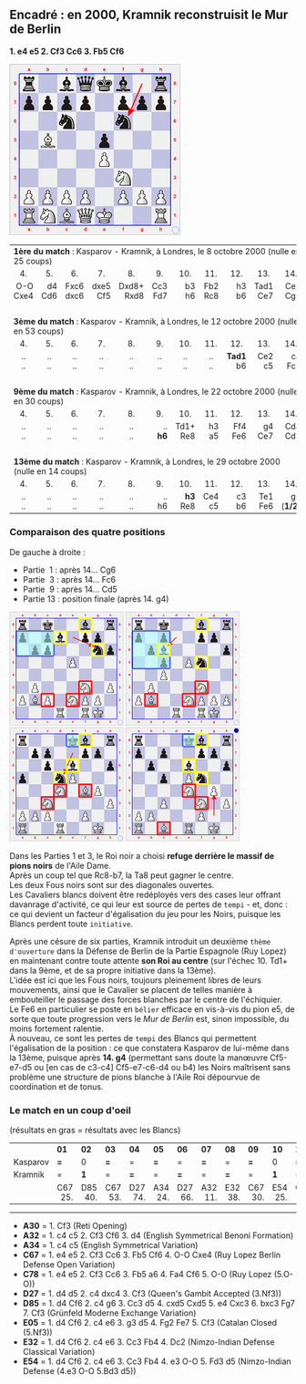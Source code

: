 ## Encadré : en 2000, Kramnik reconstruisit le Mur de Berlin

**1. e4 e5 2. Cf3 Cc6 3. Fb5 Cf6**

![](Berlin_Wall.png)

<table>
<tr>
<td colspan="11"><b>1ère du match</b> : Kasparov - Kramnik, à Londres, le 8 octobre 2000 (nulle en 25 coups)</td>
</tr>
<tr align="center">
<td>4.</td>
<td>5.</td>
<td>6.</td>
<td>7.</td>
<td>8.</td>
<td>9.</td>
<td>10.</td>
<td>11.</td>
<td>12.</td>
<td>13.</td>
<td>14.</td>
</tr>
<tr align="right">
<td>O-O<br>Cxe4</td>
<td>d4<br>Cd6</td>
<td>Fxc6<br>dxc6</td>
<td>dxe5<br>Cf5</td>
<td>Dxd8+<br>Rxd8</td>
<td>Cc3<br>Fd7</td>
<td>b3<br>h6</td>
<td>Fb2<br>Rc8</td>
<td>h3<br>b6</td>
<td>Tad1<br>Ce7</td>
<td>Ce2<br>Cg6</td>
</tr>
<tr>
<td colspan="11">&nbsp;</td>
</tr>
<tr>
<td colspan="11"><b>3ème du match</b> : Kasparov - Kramnik, à Londres, le 12 octobre 2000 (nulle en 53 coups)</td>
</tr>
<tr align="center">
<td>4.</td>
<td>5.</td>
<td>6.</td>
<td>7.</td>
<td>8.</td>
<td>9.</td>
<td>10.</td>
<td>11.</td>
<td>12.</td>
<td>13.</td>
<td>14.</td>
</tr>
<tr align="right">
<td align="center">..<br>..</td>
<td align="center">..<br>..</td>
<td align="center">..<br>..</td>
<td align="center">..<br>..</td>
<td align="center">..<br>..</td>
<td align="center">..<br>..</td>
<td align="center">..<br>..</td>
<td align="center">..<br>..</td>
<td><b>Tad1</b><br>b6</td>
<td>Ce2<br>c5</td>
<td>c4<br>Fc6</td>
</tr>
<tr>
<td colspan="11">&nbsp;</td>
</tr>
<tr>
<td colspan="11"><b>9ème du match</b> : Kasparov - Kramnik, à Londres, le 22 octobre 2000 (nulle en 30 coups)</td>
</tr>
<tr align="center">
<td>4.</td>
<td>5.</td>
<td>6.</td>
<td>7.</td>
<td>8.</td>
<td>9.</td>
<td>10.</td>
<td>11.</td>
<td>12.</td>
<td>13.</td>
<td>14.</td>
</tr>
<tr align="right">
<td align="center">..<br>..</td>
<td align="center">..<br>..</td>
<td align="center">..<br>..</td>
<td align="center">..<br>..</td>
<td align="center">..<br>..</td>
<td>..<br><b>h6</b></td>
<td>Td1+<br>Re8</td>
<td>h3<br>a5</td>
<td>Ff4<br>Fe6</td>
<td>g4<br>Ce7</td>
<td>Cd4<br>Cd5</td>
</tr>
<tr>
<td colspan="11">&nbsp;</td>
</tr>
<tr>
<td colspan="11"><b>13ème du match</b> : Kasparov - Kramnik, à Londres, le 29 octobre 2000 (nulle en 14 coups)</td>
</tr>
<tr align="center">
<td>4.</td>
<td>5.</td>
<td>6.</td>
<td>7.</td>
<td>8.</td>
<td>9.</td>
<td>10.</td>
<td>11.</td>
<td>12.</td>
<td>13.</td>
<td>14.</td>
</tr>
<tr align="right">
<td align="center">..<br>..</td>
<td align="center">..<br>..</td>
<td align="center">..<br>..</td>
<td align="center">..<br>..</td>
<td align="center">..<br>..</td>
<td>..<br>h6</td>
<td><b>h3</b><br>Re8</td>
<td>Ce4<br>c5</td>
<td>c3<br>b6</td>
<td>Te1<br>Fe6</td>
<td>g4<br>(<b>1/2</b>)</td>
</tr>
</table>

### Comparaison des quatre positions

De gauche à droite :  

* Partie &nbsp;1 : après 14... Cg6
* Partie &nbsp;3 : après 14... Fc6
* Partie &nbsp;9 : après 14... Cd5
* Partie 13 : position finale (après 14. g4)

![](Berlin_Wall_G01.png) ![](Berlin_Wall_G03.png) ![](Berlin_Wall_G09.png) ![](Berlin_Wall_G13.png)

Dans les Parties 1 et 3, le Roi noir a choisi **refuge derrière le massif de pions noirs** de l'Aile Dame.  
Après un coup tel que Rc8-b7, la Ta8 peut gagner le centre.  
Les deux Fous noirs sont sur des diagonales ouvertes.  
Les Cavaliers blancs doivent être redéployés vers des cases leur offrant davanrage d'activité, ce qui leur est source de pertes de `tempi` - et, donc : ce qui devient un facteur d'égalisation du jeu pour les Noirs, puisque les Blancs perdent toute `initiative`. 

Après une césure de six parties, Kramnik introduit un deuxième `thème d'ouverture` dans la Défense de Berlin de la Partie Espagnole (Ruy Lopez) en maintenant contre toute attente **son Roi au centre** (sur l'échec 10. Td1+ dans la 9ème, et de sa propre initiative dans la 13ème).  
L'idée est ici que les Fous noirs, toujours pleinement libres de leurs mouvements, ainsi que le Cavalier se placent de telles manière à embouteiller le passage des forces blanches par le centre de l'échiquier.  
Le Fe6 en particulier se poste en `bélier` efficace en vis-à-vis du pion e5, de sorte que toute progression vers le *Mur de Berlin* est, sinon impossible, du moins fortement ralentie.  
&Agrave; nouveau, ce sont les pertes de `tempi` des Blancs qui permettent l'égalisation de la position : ce que constatera Kasparov de lui-même dans la 13ème, puisque après **14. g4** (permettant sans doute la man&oelig;uvre Cf5-e7-d5 ou [en cas de c3-c4] Cf5-e7-c6-d4 ou b4) les Noirs maîtrisent sans problème une structure de pions blanche à l'Aile Roi dépourvue de coordination et de tonus.

### Le match en un coup d'oeil

(résultats en gras = résultats avec les Blancs)

<table align="center">
<tr>
<td>&nbsp;</td>
<td><b>01</b></td>
<td><b>02</b></td>
<td><b>03</b></td>
<td><b>04</b></td>
<td><b>05</b></td>
<td><b>06</b></td>
<td><b>07</b></td>
<td><b>08</b></td>
<td><b>09</b></td>
<td><b>10</b></td>
<td><b>11</b></td>
<td><b>12</b></td>
<td><b>13</b></td>
<td><b>14</b></td>
<td><b>15</b></td>
<td>&nbsp;</td>
</tr>
<tr>
<td>Kasparov</td>
<td><b>=</b></td>
<td>0</td>
<td><b>=</b></td>
<td>=</td>
<td><b>=</b></td>
<td>=</td>
<td><b>=</b></td>
<td>=</td>
<td><b>=</b></td>
<td>0</td>
<td><b>=</b></td>
<td>=</td>
<td><b>=</b></td>
<td>=</td>
<td><b>=</b></td>
<td><b>6,5</b></td>
</tr>
<tr>
<td>Kramnik</td>
<td>=</td>
<td><b>1</b></td>
<td>=</td>
<td><b>=</b></td>
<td>=</td>
<td><b>=</b></td>
<td>=</td>
<td><b>=</b></td>
<td>=</td>
<td><b>1</b></td>
<td>=</td>
<td><b>=</b></td>
<td>=</td>
<td><b>=</b></td>
<td>=</td>
<td><b>8,5</b></td>
</tr>
<tr align="right">
<td>&nbsp;</td>
<td>C67<br>25.</td>
<td>D85<br>40.</td>
<td>C67<br>53.</td>
<td>D27<br>74.</td>
<td>A34<br>24.</td>
<td>D27<br>66.</td>
<td>A32<br>11.</td>
<td>E32<br>38.</td>
<td>C67<br>30.</td>
<td>E54<br>25.</td>
<td>C78<br>41.</td>
<td>E55<br>33.</td>
<td>C67<br>14.</td>
<td>A30<br>57.</td>
<td>E05<br>38.</td>
<td>&nbsp;</td>
</tr>
</table>

-----

* **A30** = 1. Cf3 (Reti Opening)
* **A32** = 1. c4 c5 2. Cf3 Cf6 3. d4 (English Symmetrical Benoni Formation)
* **A34** = 1. c4 c5 (English Symmetrical Variation)
* **C67** = 1. e4 e5 2. Cf3 Cc6 3. Fb5 Cf6 4. O-O Cxe4 (Ruy Lopez Berlin Defense Open Variation)
* **C78** = 1. e4 e5 2. Cf3 Cc6 3. Fb5 a6 4. Fa4 Cf6 5. O-O (Ruy Lopez (5.O-O))
* **D27** = 1. d4 d5 2. c4 dxc4 3. Cf3 (Queen's Gambit Accepted (3.Nf3))
* **D85** = 1. d4 Cf6 2. c4 g6 3. Cc3 d5 4. cxd5 Cxd5 5. e4 Cxc3 6. bxc3 Fg7 7. Cf3 (Grünfeld Moderne Exchange Variation)
* **E05** = 1. d4 Cf6 2. c4 e6 3. g3 d5 4. Fg2 Fe7 5. Cf3 (Catalan Closed (5.Nf3))
* **E32** = 1. d4 Cf6 2. c4 e6 3. Cc3 Fb4 4. Dc2 (Nimzo-Indian Defense Classical Variation)
* **E54** = 1. d4 Cf6 2. c4 e6 3. Cc3 Fb4 4. e3 O-O 5. Fd3 d5 (Nimzo-Indian Defense (4.e3 O-O 5.Bd3 d5))
